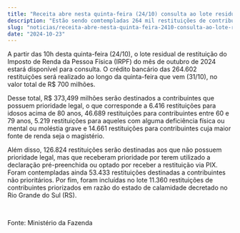 ```yaml
---
title: "Receita abre nesta quinta-feira (24/10) consulta ao lote residual de restituição do mês de outubro"
description: "Estão sendo comtempladas 264 mil restituições de contribuintes, entre prioritários e não prioritários; o valor total do crédito é de R$ 700 milhões"
slug: "noticias/receita-abre-nesta-quinta-feira-2410-consulta-ao-lote-residual-de-restituicao-do-mes-de-outubro"
date: "2024-10-23"
---
```


A partir das 10h desta quinta-feira (24/10), o lote residual de restituição do Imposto de Renda da Pessoa Física (IRPF) do mês de outubro de 2024 estará disponível para consulta. O crédito bancário das 264.602 restituições será realizado ao longo da quinta-feira que vem (31/10), no valor total de R$ 700 milhões.  

Desse total, R$ 373,499 milhões serão destinados a contribuintes que possuem prioridade legal, o que corresponde a 6.416 restituições para idosos acima de 80 anos, 46.689 restituições para contribuintes entre 60 e 79 anos, 5.219 restituições para aqueles com alguma deficiência física ou mental ou moléstia grave e 14.661 restituições para contribuintes cuja maior fonte de renda seja o magistério.  

Além disso, 126.824 restituições serão destinadas aos que não possuem prioridade legal, mas que receberam prioridade por terem utilizado a declaração pré-preenchida ou optado por receber a restituição via PIX. Foram contempladas ainda 53.433 restituições destinadas a contribuintes não prioritários. Por fim, foram incluídas no lote 11.360 restituições de contribuintes priorizados em razão do estado de calamidade decretado no Rio Grande do Sul (RS).  
  
&nbsp;
  
Fonte: Ministério da Fazenda